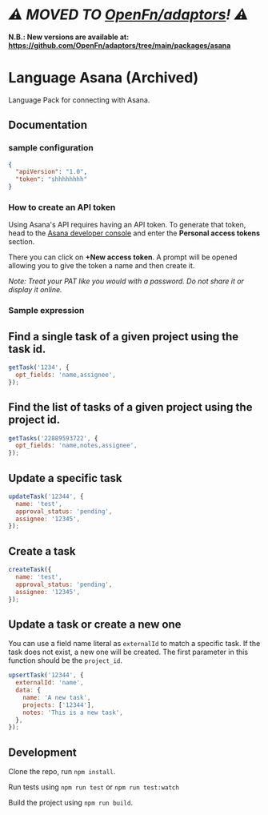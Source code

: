 # _⚠️ MOVED TO [OpenFn/adaptors](https://github.com/OpenFn/adaptors)! ⚠️_

**N.B.: New versions are available at:
https://github.com/OpenFn/adaptors/tree/main/packages/asana**

# Language Asana (Archived)

Language Pack for connecting with Asana.

## Documentation

### sample configuration

```json
{
  "apiVersion": "1.0",
  "token": "shhhhhhhh"
}
```

### How to create an API token

Using Asana's API requires having an API token. To generate that token, head to
the [Asana developer console](https://app.asana.com/0/developer-console) and
enter the **Personal access tokens** section.

There you can click on **+New access token**. A prompt will be opened allowing
you to give the token a name and then create it.

_Note: Treat your PAT like you would with a password. Do not share it or display
it online._

### Sample expression

## Find a single task of a given project using the task id.

```js
getTask('1234', {
  opt_fields: 'name,assignee',
});
```

## Find the list of tasks of a given project using the project id.

```js
getTasks('22889593722', {
  opt_fields: 'name,notes,assignee',
});
```

## Update a specific task

```js
updateTask('12344', {
  name: 'test',
  approval_status: 'pending',
  assignee: '12345',
});
```

## Create a task

```js
createTask({
  name: 'test',
  approval_status: 'pending',
  assignee: '12345',
});
```

## Update a task or create a new one

You can use a field name literal as `externalId` to match a specific task. If
the task does not exist, a new one will be created. The first parameter in this
function should be the `project_id`.

```js
upsertTask('12344', {
  externalId: 'name',
  data: {
    name: 'A new task',
    projects: ['12344'],
    notes: 'This is a new task',
  },
});
```

## Development

Clone the repo, run `npm install`.

Run tests using `npm run test` or `npm run test:watch`

Build the project using `npm run build`.
